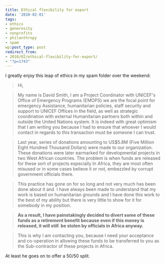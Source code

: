 ```yaml
---
title: Ethical flexibility for export
date: '2010-02-01'
tags:
- ethics
- generosity
- nonprofits
- philanthropy
- spam
wp:post_type: post
redirect_from:
- 2010/02/ethical-flexibility-for-export/
- "?p=1743"
---
```


I greatly enjoy this leap of ethics in my spam folder over the weekend:

> Hi,

>

> My name is David Smith, I am a Project Coordinator with UNICEF's Office of Emergency Programs (EMOPS) we are the focal point for emergency Assistance, humanitarian policies, staff security and support to UNICEF Offices in the field, as well as strategic coordination with external Humanitarian partners both within and outside the United Nations system. It is indeed with great optimism that I am writing you because I had to ensure that whoever I would contact in regards to this transaction must be someone I can trust.

>

> Last year, series of donations amounting to US$5.8M (Five Million Eight Hundred Thousand Dollars) were made to our organization. These donations were later earmarked for developmental projects in two West African countries. The problem is when funds are released for these sort of projects especially In Africa, they are most often misused or in some cases believe it or not, embezzled by corrupt government officials there.

>

> This practice has gone on for so long and not very much has been done about it and  I have always been made to understand that my work is based on humanitarian grounds and I have done this work to the best of my ability but there is very little to show for it for somebody in my position.

>

> **As a result, I have painstakingly decided to divert some of these funds as a retirement benefit because even if this money is released, it will still  be stolen by officials in Africa anyway.**

>

> This is why I am contacting you, because I need your acceptance and co-operation in allowing these funds to be transferred to you as the Sub-contractor of these projects in Africa.

At least he goes on to offer a 50/50 split.
